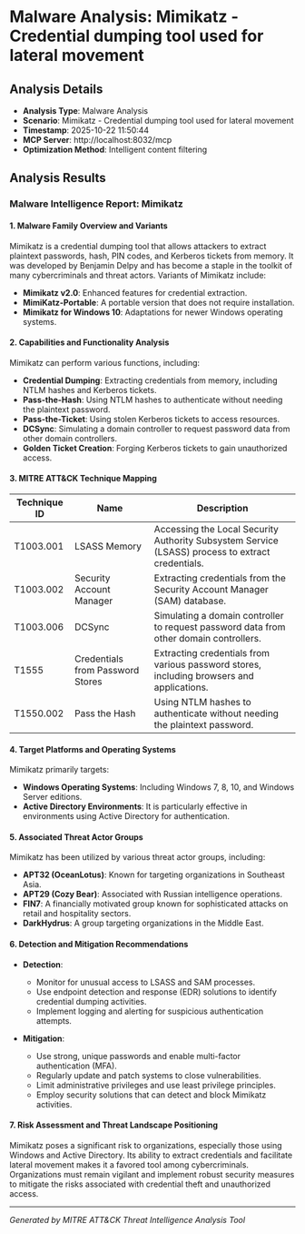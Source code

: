# Malware Analysis: Mimikatz - Credential dumping tool used for lateral movement

## Analysis Details
- **Analysis Type**: Malware Analysis
- **Scenario**: Mimikatz - Credential dumping tool used for lateral movement
- **Timestamp**: 2025-10-22 11:50:44
- **MCP Server**: http://localhost:8032/mcp
- **Optimization Method**: Intelligent content filtering

## Analysis Results

### Malware Intelligence Report: Mimikatz

#### 1. Malware Family Overview and Variants
Mimikatz is a credential dumping tool that allows attackers to extract plaintext passwords, hash, PIN codes, and Kerberos tickets from memory. It was developed by Benjamin Delpy and has become a staple in the toolkit of many cybercriminals and threat actors. Variants of Mimikatz include:
- **Mimikatz v2.0**: Enhanced features for credential extraction.
- **MimiKatz-Portable**: A portable version that does not require installation.
- **Mimikatz for Windows 10**: Adaptations for newer Windows operating systems.

#### 2. Capabilities and Functionality Analysis
Mimikatz can perform various functions, including:
- **Credential Dumping**: Extracting credentials from memory, including NTLM hashes and Kerberos tickets.
- **Pass-the-Hash**: Using NTLM hashes to authenticate without needing the plaintext password.
- **Pass-the-Ticket**: Using stolen Kerberos tickets to access resources.
- **DCSync**: Simulating a domain controller to request password data from other domain controllers.
- **Golden Ticket Creation**: Forging Kerberos tickets to gain unauthorized access.

#### 3. MITRE ATT&CK Technique Mapping
| Technique ID | Name                               | Description                                                                                      |
|---------------|------------------------------------|--------------------------------------------------------------------------------------------------|
| T1003.001    | LSASS Memory                       | Accessing the Local Security Authority Subsystem Service (LSASS) process to extract credentials. |
| T1003.002    | Security Account Manager           | Extracting credentials from the Security Account Manager (SAM) database.                        |
| T1003.006    | DCSync                             | Simulating a domain controller to request password data from other domain controllers.           |
| T1555        | Credentials from Password Stores   | Extracting credentials from various password stores, including browsers and applications.        |
| T1550.002    | Pass the Hash                      | Using NTLM hashes to authenticate without needing the plaintext password.                        |

#### 4. Target Platforms and Operating Systems
Mimikatz primarily targets:
- **Windows Operating Systems**: Including Windows 7, 8, 10, and Windows Server editions.
- **Active Directory Environments**: It is particularly effective in environments using Active Directory for authentication.

#### 5. Associated Threat Actor Groups
Mimikatz has been utilized by various threat actor groups, including:
- **APT32 (OceanLotus)**: Known for targeting organizations in Southeast Asia.
- **APT29 (Cozy Bear)**: Associated with Russian intelligence operations.
- **FIN7**: A financially motivated group known for sophisticated attacks on retail and hospitality sectors.
- **DarkHydrus**: A group targeting organizations in the Middle East.

#### 6. Detection and Mitigation Recommendations
- **Detection**:
  - Monitor for unusual access to LSASS and SAM processes.
  - Use endpoint detection and response (EDR) solutions to identify credential dumping activities.
  - Implement logging and alerting for suspicious authentication attempts.

- **Mitigation**:
  - Use strong, unique passwords and enable multi-factor authentication (MFA).
  - Regularly update and patch systems to close vulnerabilities.
  - Limit administrative privileges and use least privilege principles.
  - Employ security solutions that can detect and block Mimikatz activities.

#### 7. Risk Assessment and Threat Landscape Positioning
Mimikatz poses a significant risk to organizations, especially those using Windows and Active Directory. Its ability to extract credentials and facilitate lateral movement makes it a favored tool among cybercriminals. Organizations must remain vigilant and implement robust security measures to mitigate the risks associated with credential theft and unauthorized access.

---
*Generated by MITRE ATT&CK Threat Intelligence Analysis Tool*
